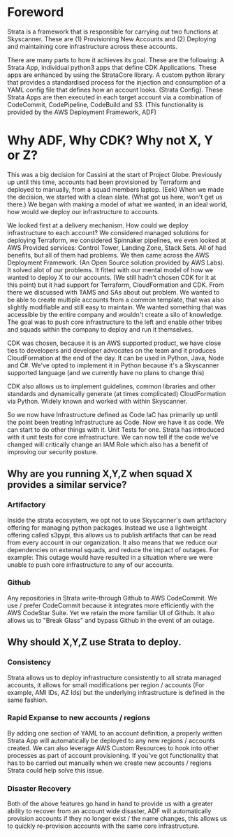 # Foreword
Strata is a framework that is responsible for carrying out two functions at Skyscanner. These are (1) Provisioning New Accounts and (2) Deploying and maintaining core infrastructure across these accounts. 

There are many parts to how it achieves its goal. These are the following: A Strata App, individual python3 apps that define CDK Applications. These apps are enhanced by using the StrataCore library. A custom python library that provides a standardised process for the injection and consumption of a YAML config file that defines how an account looks. (Strata Config). These Strata Apps are then executed in each target account via a combination of CodeCommit, CodePipeline, CodeBuild and S3. (This functionality is provided by the AWS Deployment Framework, ADF) 

# Why ADF, Why CDK? Why not X, Y or Z?
This was a big decision for Cassini at the start of Project Globe. Previously up until this time, accounts had been provisioned by Terraform and deployed to manually, from a squad members laptop. (Eek) When we made the decision, we started with a clean slate. (What got us here, won't get us there.) We began with making a model of what we wanted, in an ideal world, how would we deploy our infrastructure to accounts. 


We looked first at a delivery mechanism. How could we deploy infrastructure to each account? We considered managed solutions for deploying Terraform, we considered Spinnaker pipelines, we even looked at AWS Provided services: Control Tower, Landing Zone, Stack Sets. All of had benefits, but all of them had problems. We then came across the AWS Deployment Framework. (An Open Source solution provided by AWS Labs). It solved alot of our problems. It fitted with our mental model of how we wanted to deploy X to our accounts. (We still hadn't chosen CDK for it at this point) but it had support for Terraform, CloudFormation and CDK. From there we discussed with TAMS and SAs about out problem. We wanted to be able to create multiple accounts from a common template, that was also slightly modifiable and still easy to maintain. We wanted something that was accessible by the entire company and wouldn't create a silo of knowledge. The goal was to push core infrastructure to the left and enable other tribes and squads within the company to deploy and run it themselves. 

CDK was chosen, because it is an AWS supported product, we have close ties to developers and developer advocates on the team and it produces CloudFormation at the end of the day. It can be used in Python, Java, Node and C#. We've opted to implement it in Python because it's a Skyscanner supported language (and we currently have no plans to change this)  


CDK also allows us to implement guidelines, common libraries and other standards and dynamically generate (at times complicated) CloudFormation via Python. Widely known and worked with within Skyscanner. 

So we now have Infrastructure defined as Code IaC has primarily up until the point been treating Infrastructure as Code. Now we have it as code. We can start to do other things with it. Unit Tests for one. Strata has introduced with it unit tests for core infrastructure. We can now tell if the code we've changed will critically change an IAM Role which also has a benefit of improving our security posture. 



## Why are you running X,Y,Z when squad X provides a similar service?
### Artifactory
Inside the strata ecosystem, we opt not to use Skyscanner's own artifactory offering for managing python packages. Instead we use a lightweight offering called s3pypi, this allows us to publish artifacts that can be read from every account in our organization. It also means that we reduce our dependencies on external squads, and reduce the impact of outages. For example: This outage would have resulted in a situation where we were unable to push core infrastructure to any of our accounts. 

### Github
Any repositories in Strata write-through Github to AWS CodeCommit. We use / prefer CodeCommit because it integrates more efficiently with the AWS CodeStar Suite. Yet we retain the more familiar UI of Github. It also allows us to "Break Glass" and bypass Github in the event of an outage. 



## Why should X,Y,Z use Strata to deploy. 
### Consistency
Strata allows us to deploy infrastructure consistently to all strata managed accounts, it allows for small modifications per region / accounts (For example, AMI IDs, AZ Ids) but the underlying infrastructure is defined in the same fashion. 

### Rapid Expanse to new accounts / regions
By adding one section of YAML to an account definition, a properly written Strata App will automatically be deployed to any new regions / accounts created. We can also leverage AWS Custom Resources to hook into other processes as part of account provisioning. If you've got functionality that has to be carried out manually when we create new accounts / regions Strata could help solve this issue.

### Disaster Recovery
Both of the above features go hand in hand to provide us with a greater ability to recover from an account wide disaster, ADF will automatically provision accounts if they no longer exist / the name changes, this allows us to quickly re-provision accounts with the same core infrastructure. 








